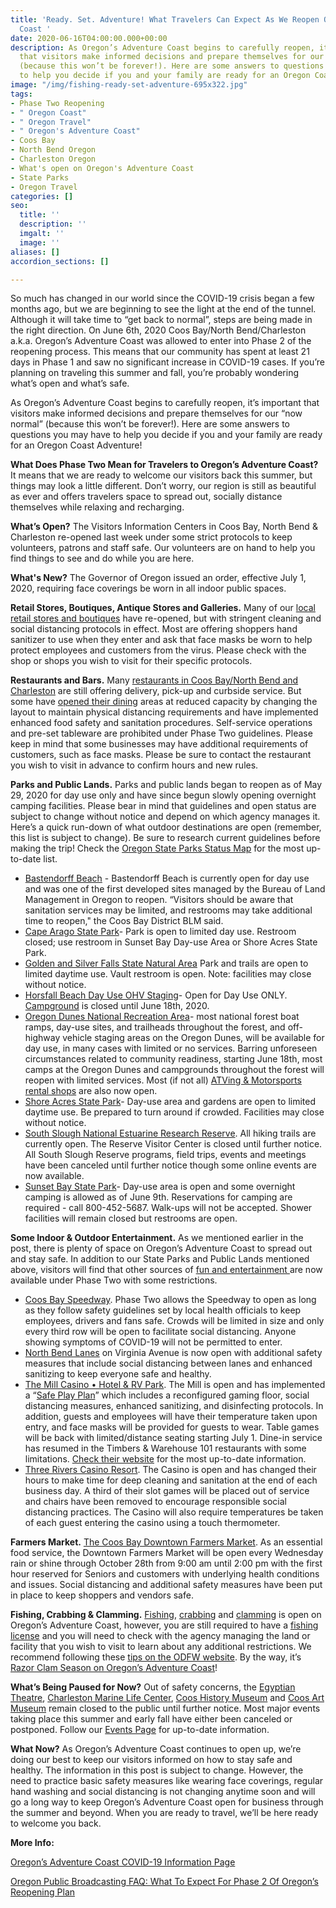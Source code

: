 ```yaml
---
title: 'Ready. Set. Adventure! What Travelers Can Expect As We Reopen Oregon’s Adventure
  Coast '
date: 2020-06-16T04:00:00.000+00:00
description: As Oregon’s Adventure Coast begins to carefully reopen, it’s important
  that visitors make informed decisions and prepare themselves for our “now normal”
  (because this won’t be forever!). Here are some answers to questions you may have
  to help you decide if you and your family are ready for an Oregon Coast Adventure!
image: "/img/fishing-ready-set-adventure-695x322.jpg"
tags:
- Phase Two Reopening
- " Oregon Coast"
- " Oregon Travel"
- " Oregon's Adventure Coast"
- Coos Bay
- North Bend Oregon
- Charleston Oregon
- What's open on Oregon's Adventure Coast
- State Parks
- Oregon Travel
categories: []
seo:
  title: ''
  description: ''
  imgalt: ''
  image: ''
aliases: []
accordion_sections: []

---
```

So much has changed in our world since the COVID-19 crisis began a few months ago, but we are beginning to see the light at the end of the tunnel. Although it will take time to “get back to normal”, steps are being made in the right direction. On June 6th, 2020 Coos Bay/North Bend/Charleston a.k.a. Oregon’s Adventure Coast was allowed to enter into Phase 2 of the reopening process. This means that our community has spent at least 21 days in Phase 1 and saw no significant increase in COVID-19 cases. If you’re planning on traveling this summer and fall, you’re probably wondering what’s open and what’s safe.

As Oregon’s Adventure Coast begins to carefully reopen, it’s important that visitors make informed decisions and prepare themselves for our “now normal” (because this won’t be forever!). Here are some answers to questions you may have to help you decide if you and your family are ready for an Oregon Coast Adventure!

**What Does Phase Two Mean for Travelers to Oregon’s Adventure Coast?** It means that we are ready to welcome our visitors back this summer, but things may look a little different. Don’t worry, our region is still as beautiful as ever and offers travelers space to spread out, socially distance themselves while relaxing and recharging.

**What’s Open?** The Visitors Information Centers in Coos Bay, North Bend & Charleston re-opened last week under some strict protocols to keep volunteers, patrons and staff safe. Our volunteers are on hand to help you find things to see and do while you are here.

**What's New?** The Governor of Oregon issued an order, effective July 1, 2020, requiring  face coverings be worn in all indoor public spaces.

**Retail Stores, Boutiques, Antique Stores and Galleries.** Many of our [local retail stores and boutiques](https://www.oregonsadventurecoast.com/shopping/) have re-opened, but with stringent cleaning and social distancing protocols in effect. Most are offering shoppers hand sanitizer to use when they enter and ask that face masks be worn to help protect employees and customers from the virus. Please check with the shop or shops you wish to visit for their specific protocols.

**Restaurants and Bars.** Many [restaurants in Coos Bay/North Bend and Charleston](https://www.oregonsadventurecoast.com/dining/) are still offering delivery, pick-up and curbside service. But some have [opened their dining](https://www.oregonsadventurecoast.com/dining-options-takeout/) areas at reduced capacity by changing the layout to maintain physical distancing requirements and have implemented enhanced food safety and sanitation procedures. Self-service operations and pre-set tableware are prohibited under Phase Two guidelines. Please keep in mind that some businesses may have additional requirements of customers, such as face masks. Please be sure to contact the restaurant you wish to visit in advance to confirm hours and new rules.

**Parks and Public Lands.** Parks and public lands began to reopen as of May 29, 2020 for day use only and have since begun slowly opening overnight camping facilities. Please bear in mind that guidelines and open status are subject to change without notice and depend on which agency manages it. Here’s a quick run-down of what outdoor destinations are open (remember, this list is subject to change). Be sure to research current guidelines before making the trip! Check the [Oregon State Parks Status Map](https://oregonstateparks.org/index.cfm?do=v.dsp_parkstatus) for the most up-to-date list.

* [Bastendorff Beach](https://kcby.com/search?find=%20Bastendorff%20Beach) - Bastendorff Beach is currently open for day use and was one of the first developed sites managed by the Bureau of Land Management in Oregon to reopen. “Visitors should be aware that sanitation services may be limited, and restrooms may take additional time to reopen," the Coos Bay District BLM said.
* [Cape Arago State Park](https://stateparks.oregon.gov/index.cfm?do=parkPage.dsp_parkPage&parkId=66)- Park is open to limited day use. Restroom closed; use restroom in Sunset Bay Day-use Area or Shore Acres State Park.
* [Golden and Silver Falls State Natural Area](https://stateparks.oregon.gov/index.cfm?do=parkPage.dsp_parkPage&parkId=67) Park and trails are open to limited daytime use. Vault restroom is open. Note: facilities may close without notice.
* [Horsfall Beach Day Use OHV Staging](https://www.fs.usda.gov/recarea/siuslaw/recreation/recarea/?recid=42627)- Open for Day Use ONLY. [Campground](https://www.fs.usda.gov/recarea/siuslaw/recarea/?recid=42625) is closed until June 18th, 2020.
* [Oregon Dunes National Recreation Area](https://www.fs.usda.gov/detail/siuslaw/home/?cid=fseprd712205)- most national forest boat ramps, day-use sites, and trailheads throughout the forest, and off-highway vehicle staging areas on the Oregon Dunes, will be available for day use, in many cases with limited or no services. Barring unforeseen circumstances related to community readiness, starting June 18th, most camps at the Oregon Dunes and campgrounds throughout the forest will reopen with limited services. Most (if not all) [ATVing & Motorsports rental shops](https://www.oregonsadventurecoast.com/atv-motorsports/) are also now open.
* [Shore Acres State Park](https://shoreacres.net/)- Day-use area and gardens are open to limited daytime use. Be prepared to turn around if crowded. Facilities may close without notice.
* [South Slough National Estuarine Research Reserve](https://www.oregon.gov/dsl/SS/Pages/About.aspx). All hiking trails are currently open. The Reserve Visitor Center is closed until further notice. All South Slough Reserve programs, field trips, events and meetings have been canceled until further notice though some online events are now available.
* [Sunset Bay State Park](https://stateparks.oregon.gov/index.cfm?do=parkPage.dsp_parkPage&parkId=70)- Day-use area is open and some overnight camping is allowed as of June 9th. Reservations for camping are required - call 800-452-5687. Walk-ups will not be accepted. Shower facilities will remain closed but restrooms are open.

**Some Indoor & Outdoor Entertainment.** As we mentioned earlier in the post, there is plenty of space on Oregon’s Adventure Coast to spread out and stay safe. In addition to our State Parks and Public Lands mentioned above, visitors will find that other sources of [fun and entertainment ](https://www.oregonsadventurecoast.com/entertainment-and-nightlife/)are now available under Phase Two with some restrictions.

* [Coos Bay Speedway](https://theworldlink.com/sports/local/speedway-gets-back-to-racing/article_2a0c1b2e-abe8-11ea-a7a1-0b0046785b48.html). Phase Two allows the Speedway to open as long as they follow safety guidelines set by local health officials to keep employees, drivers and fans safe. Crowds will be limited in size and only every third row will be open to facilitate social distancing. Anyone showing symptoms of COVID-19 will not be permitted to enter.
* [North Bend Lanes](https://northbendlanes.com/) on Virginia Avenue is now open with additional safety measures that include social distancing between lanes and enhanced sanitizing to keep everyone safe and healthy.
* [The Mill Casino • Hotel & RV Park](https://www.themillcasino.com/update-on-our-response-to-covid-19/). The Mill is open and has implemented a “[Safe Play Plan](https://www.themillcasino.com/wp-content/uploads/2020/06/2005_General_Safe_Play_Plan-Dear_Web_Letter.pdf)” which includes a reconfigured gaming floor, social distancing measures, enhanced sanitizing, and disinfecting protocols. In addition, guests and employees will have their temperature taken upon entry, and face masks will be provided for guests to wear. Table games will be back with limited/distance seating starting July 1. Dine-in service has resumed in the Timbers & Warehouse 101 restaurants with some limitations. [Check their website](https://www.themillcasino.com/update-on-our-response-to-covid-19/) for the most up-to-date information.
* [Three Rivers Casino Resort](https://www.threeriverscasino.com/safety). The Casino is open and has changed their hours to make time for deep cleaning and sanitation at the end of each business day. A third of their slot games will be placed out of service and chairs have been removed to encourage responsible social distancing practices. The Casino will also require temperatures be taken of each guest entering the casino using a touch thermometer.

**Farmers Market.** [The Coos Bay Downtown Farmers Market](https://www.oregonsadventurecoast.com/blog/coos-bay-downtown-association-farmers-market-announces-changes-for-2020-same-great-produce/). As an essential food service, the Downtown Farmers Market will be open every Wednesday rain or shine through October 28th from 9:00 am until 2:00 pm with the first hour reserved for Seniors and customers with underlying health conditions and issues. Social distancing and additional safety measures have been put in place to keep shoppers and vendors safe.

**Fishing, Crabbing & Clamming.** [Fishing](/fishing), [crabbing](/crabbing-clamming) and [clamming](/clamming) is open on Oregon’s Adventure Coast, however, you are still required to have a [fishing license](https://www.oregonsadventurecoast.com/fishing-license-requirements/) and you will need to check with the agency managing the land or facility that you wish to visit to learn about any additional restrictions. We recommend following these [tips on the ODFW website](https://myodfw.com/articles/oregon-reopening-tips-recreating-responsibly). By the way, it’s [Razor Clam Season on Oregon’s Adventure Coast](https://www.oregonsadventurecoast.com/blog/where-to-find-razor-clams-on-oregon-s-adventure-coast/)!

**What’s Being Paused for Now?** Out of safety concerns, the [Egyptian Theatre](https://egyptiantheatreoregon.com/), [Charleston Marine Life Center](http://www.charlestonmarinelifecenter.com/), [Coos History Museum](https://cooshistory.org/) and [Coos Art Museum](https://www.coosart.org/) remain closed to the public until further notice. Most major events taking place this summer and early fall have either been canceled or postponed. Follow our [Events Page](https://www.oregonsadventurecoast.com/events/) for up-to-date information.

**What Now?** As Oregon’s Adventure Coast continues to open up, we’re doing our best to keep our visitors informed on how to stay safe and healthy. The information in this post is subject to change. However, the need to practice basic safety measures like wearing face coverings, regular hand washing and social distancing is not changing anytime soon and will go a long way to keep Oregon’s Adventure Coast open for business through the summer and beyond. When you are ready to travel, we’ll be here ready to welcome you back.

**More Info:**

[Oregon’s Adventure Coast COVID-19 Information Page](https://www.oregonsadventurecoast.com/covid-19/)

[Oregon Public Broadcasting FAQ: What To Expect For Phase 2 Of Oregon’s Reopening Plan](https://www.opb.org/news/article/oregon-reopen-phase-2-faq/)